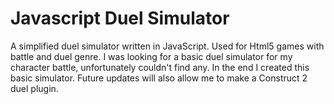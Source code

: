 # Javascript Duel Simulator

A simplified duel simulator written in JavaScript. Used for Html5 games with battle and duel genre. I was looking for a basic duel simulator for my character battle, unfortunately couldn't find any. In the end I created this basic simulator. Future updates will also allow me to make a Construct 2 duel plugin.
